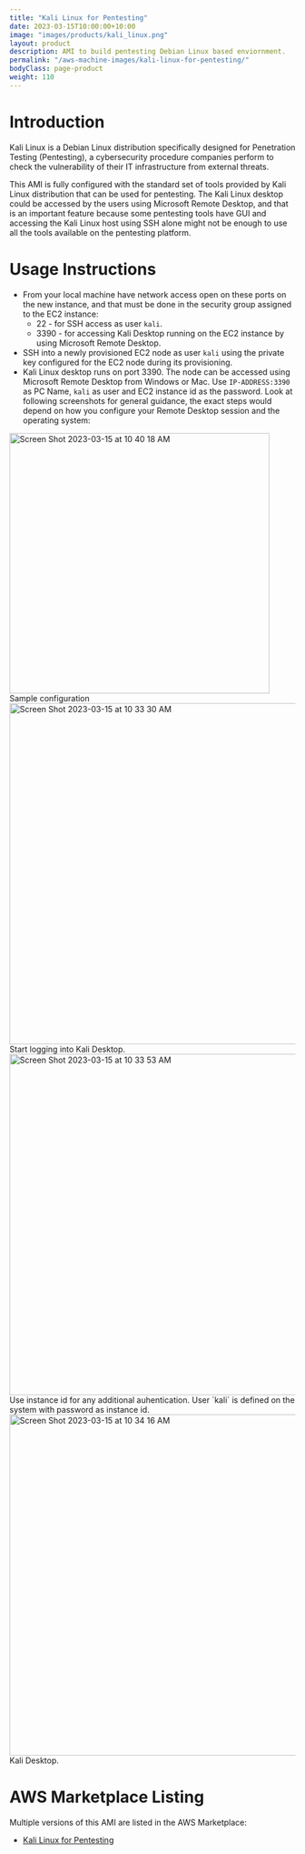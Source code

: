 ```yaml
---
title: "Kali Linux for Pentesting"
date: 2023-03-15T10:00:00+10:00
image: "images/products/kali_linux.png"
layout: product
description: AMI to build pentesting Debian Linux based enviornment.
permalink: "/aws-machine-images/kali-linux-for-pentesting/"
bodyClass: page-product
weight: 110
---
```


# Introduction

Kali Linux is a Debian Linux distribution specifically designed for Penetration Testing (Pentesting), a cybersecurity procedure companies perform to check the vulnerability of their IT infrastructure from external threats. 

This AMI is fully configured with the standard set of tools provided by Kali Linux distribution that can be used for pentesting. The Kali Linux desktop could be accessed by the users using Microsoft Remote Desktop, and that is an important feature because some pentesting tools have GUI and accessing the Kali Linux host using SSH alone might not be enough to use all the tools available on the pentesting platform.

# Usage Instructions

* From your local machine have network access open on these ports on the new instance, and that must be done in the security group assigned to the EC2 instance:
   * 22 - for SSH access as user `kali`.
   * 3390 - for accessing Kali Desktop running on the EC2 instance by using Microsoft Remote Desktop.
*  SSH into a newly provisioned EC2 node as user `kali` using the private key configured for the EC2 node during its provisioning.
*  Kali Linux desktop runs on port 3390. The node can be accessed using Microsoft Remote Desktop from Windows or Mac. Use `IP-ADDRESS:3390` as PC Name,  `kali` as user and EC2 instance id as the password. Look at following screenshots for general guidance, the exact steps would depend on how you configure your Remote Desktop session and the operating system:

<img width="458" alt="Screen Shot 2023-03-15 at 10 40 18 AM" src="https://user-images.githubusercontent.com/15665531/225396549-fbcd87e3-d387-45e3-99db-f00c31992d10.png">
Sample configuration

<img width="600" alt="Screen Shot 2023-03-15 at 10 33 30 AM" src="https://user-images.githubusercontent.com/15665531/225395793-6611b5c5-09a3-46af-acbc-16204bef525b.png">
Start logging into Kali Desktop.

<img width="600" alt="Screen Shot 2023-03-15 at 10 33 53 AM" src="https://user-images.githubusercontent.com/15665531/225395894-7c9cc77e-b66a-480c-8761-d30540bd202c.png">
Use instance id for any additional auhentication. User `kali` is defined on the system with password as instance id.

<img width="600" alt="Screen Shot 2023-03-15 at 10 34 16 AM" src="https://user-images.githubusercontent.com/15665531/225395939-64477e8d-41ad-4d95-9635-67732bac0c21.png">
Kali Desktop.


# AWS Marketplace Listing

Multiple versions of this AMI are listed in the AWS Marketplace:

*   [Kali Linux for Pentesting](https://aws.amazon.com/marketplace/pp/prodview-bb4l6z4sgv7oi)

